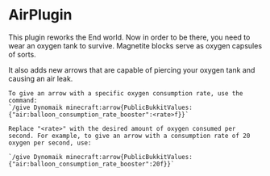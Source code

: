 # AirPlugin

This plugin reworks the End world. Now in order to be there, you need to wear an oxygen tank to survive. Magnetite blocks serve as oxygen capsules of sorts.

It also adds new arrows that are capable of piercing your oxygen tank and causing an air leak.

```
To give an arrow with a specific oxygen consumption rate, use the command:
`/give Dynomaik minecraft:arrow{PublicBukkitValues:{"air:balloon_consumption_rate_booster":<rate>f}}`

Replace "<rate>" with the desired amount of oxygen consumed per second. For example, to give an arrow with a consumption rate of 20 oxygen per second, use:

`/give Dynomaik minecraft:arrow{PublicBukkitValues:{"air:balloon_consumption_rate_booster":20f}}`
```
